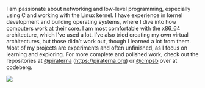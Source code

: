 I am passionate about networking and low-level programming, especially using C and working with the Linux kernel. I have experience in kernel development and building operating systems, where I dive into how computers work at their core. I am most comfortable with the x86_64 architecture, which I’ve used a lot. I’ve also tried creating my own virtual architectures, but those didn’t work out, though I learned a lot from them. Most of my projects are experiments and often unfinished, as I focus on learning and exploring. For more complete and polished work, check out the repositories at [@piraterna](http://github.com/piraterna) (https://piraterna.org) or [@cmpsb](https://codeberg.org/cmpsb) over at codeberg.

![](https://github-readme-stats.vercel.app/api/top-langs/?username=kevinalavik&theme=dark&hide_border=false&include_all_commits=true&count_private=true&layout=compact)
